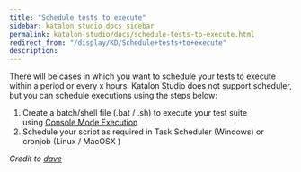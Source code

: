 ```yaml
---
title: "Schedule tests to execute" 
sidebar: katalon_studio_docs_sidebar
permalink: katalon-studio/docs/schedule-tests-to-execute.html 
redirect_from: "/display/KD/Schedule+tests+to+execute" 
description: 
---
```

There will be cases in which you want to schedule your tests to execute within a period or every x hours. Katalon Studio does not support scheduler, but you can schedule executions using the steps below:

1.  Create a batch/shell file (.bat / .sh) to execute your test suite using [Console Mode Execution](/display/KD/Console+Mode+Execution)
2.  Schedule your script as required in Task Scheduler (Windows) or cronjob (Linux / MacOSX )

_Credit to [dave](https://forum.katalon.com/discussion/7171/run-tests-every-x-hours#Comment_16623)_